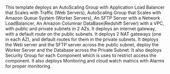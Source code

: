 This template deploys an AutoScaling Group with Application Load Balancer that Scales with Traffic (Web Servers), AutoScaling Group that Scales with Amazon Queue System (Worker Servers), An SFTP Server with a Network LoadBalancer, An Amazon Columnar DataBase(Redshift Server)  with a VPC, with public and private subnets in 2 AZs. It deploys an internet gateway, with a default
  route on the public subnets. It deploys 2 NAT gateways (one in each AZ),
  and default routes for them in the private subnets. It deploys the Web server and the SFTP server across the public subnet, deploy the Worker Server and the Database across the Private Subnet. 
  It also deploys Security Group for each Component which is uses to restrict access the component.
  It also deploys Monitoring and cloud watch matrics with Alarms for proper monitoring.
